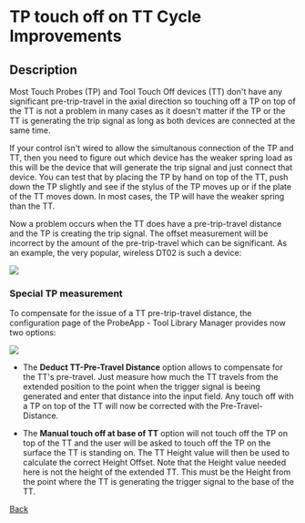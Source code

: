 # TP touch off on TT Cycle Improvements

## Description
Most Touch Probes (TP) and Tool Touch Off devices (TT) don't have any significant pre-trip-travel in the axial direction so touching off a TP on top of the TT is not a problem in many cases as it doesn't matter if the TP or the TT is generating the trip signal as long as both devices are connected at the same time.

If your control isn't wired to allow the simultanous connection of the TP and TT, then you need to figure out which device has the weaker spring load as this will be the device that will generate the trip signal and just connect that device. You can test that by placing the TP by hand on top of the TT, push down the TP slightly and see if the stylus of the TP moves up or if the plate of the TT moves down. In most cases, the TP will have the weaker spring than the TT.

Now a problem occurs when the TT does have a pre-trip-travel distance and the TP is creating the trip signal. The offset measurement will be incorrect by the amount of the pre-trip-travel which can be significant. As an example, the very popular, wireless DT02 is such a device:

![](/images/pa174.png)

### Special TP measurement
To compensate for the issue of a TT pre-trip-travel distance, the configuration page of the ProbeApp - Tool Library Manager provides now two options:

![](/images/pa175.png)

* The **Deduct TT-Pre-Travel Distance** option allows to compensate for the TT's pre-travel. Just measure how much the TT travels from the extended position to the point when the trigger signal is beeing generated and enter that distance into the input field. Any touch off with a TP on top of the TT will now be corrected with the Pre-Travel-Distance.

* The **Manual touch off at base of TT** option will not touch off the TP on top of the TT and the user will be asked to touch off the TP on the surface the TT is standing on.
The TT Height value will then be used to calculate the correct Height Offset. Note that the Height value needed here is not the height of the extended TT. This must be the Height from the point where the TT is generating the trigger signal to the base of the TT.



[Back](index.md)

